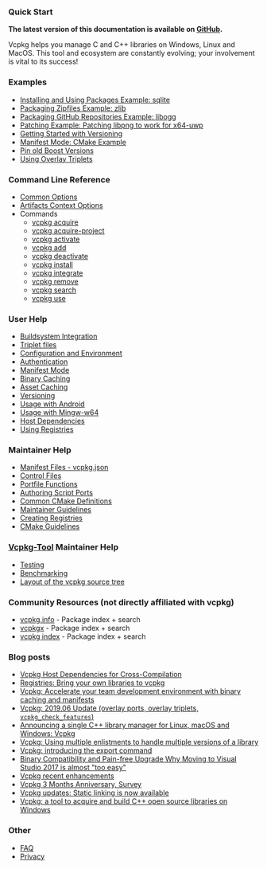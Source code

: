 ### Quick Start

**The latest version of this documentation is available on [GitHub](https://github.com/Microsoft/vcpkg/tree/master/docs/README.md).**

Vcpkg helps you manage C and C++ libraries on Windows, Linux and MacOS. This tool and ecosystem are constantly evolving; your involvement is vital to its success!

### Examples

- [Installing and Using Packages Example: sqlite](examples/installing-and-using-packages.md)
- [Packaging Zipfiles Example: zlib](examples/packaging-zipfiles.md)
- [Packaging GitHub Repositories Example: libogg](examples/packaging-github-repos.md)
- [Patching Example: Patching libpng to work for x64-uwp](examples/patching.md)
- [Getting Started with Versioning](examples/versioning.getting-started.md)
- [Manifest Mode: CMake Example](examples/manifest-mode-cmake.md)
- [Pin old Boost Versions](examples/modify-baseline-to-pin-old-boost.md)
- [Using Overlay Triplets](examples/overlay-triplets-linux-dynamic.md)

### Command Line Reference

- [Common Options](commands/common-options.md)
- [Artifacts Context Options](commands/artifacts-context-options.md)
- Commands
  - [vcpkg acquire](commands/acquire.md)
  - [vcpkg acquire-project](commands/acquire-project.md)
  - [vcpkg activate](commands/activate.md)
  - [vcpkg add](commands/add.md)
  - [vcpkg deactivate](commands/deactivate.md)
  - [vcpkg install](commands/install.md)
  - [vcpkg integrate](commands/integrate.md)
  - [vcpkg remove](commands/remove.md)
  - [vcpkg search](commands/search.md)
  - [vcpkg use](commands/use.md)

### User Help

- [Buildsystem Integration](users/buildsystems/integration.md)
- [Triplet files](users/triplets.md)
- [Configuration and Environment](users/config-environment.md)
- [Authentication](users/authentication.md)
- [Manifest Mode](users/manifests.md)
- [Binary Caching](users/binarycaching.md)
- [Asset Caching](users/assetcaching.md)
- [Versioning](users/versioning.md)
- [Usage with Android](users/android.md)
- [Usage with Mingw-w64](users/mingw.md)
- [Host Dependencies](users/host-dependencies.md)
- [Using Registries](users/registries.md)

### Maintainer Help

- [Manifest Files - vcpkg.json](maintainers/manifest-files.md)
- [Control Files](maintainers/control-files.md)
- [Portfile Functions](maintainers/portfile-functions.md)
- [Authoring Script Ports](maintainers/authoring-script-ports.md)
- [Common CMake Definitions](maintainers/vcpkg_common_definitions.md)
- [Maintainer Guidelines](maintainers/maintainer-guide.md)
- [Creating Registries](maintainers/registries.md)
- [CMake Guidelines](maintainers/cmake-guidelines.md)

### [Vcpkg-Tool](https://github.com/microsoft/vcpkg-tool) Maintainer Help

- [Testing](https://github.com/microsoft/vcpkg-tool/tree/main/docs/testing.md)
- [Benchmarking](https://github.com/microsoft/vcpkg-tool/tree/main/docs/benchmarking.md)
- [Layout of the vcpkg source tree](https://github.com/microsoft/vcpkg-tool/tree/main/docs/layout.md)

### Community Resources (not directly affiliated with vcpkg)

- [vcpkg.info](https://vcpkg.info/) - Package index + search
- [vcpkgx](https://vcpkgx.com/) - Package index + search
- [vcpkg index](https://vcpkg.dev/) - Package index + search

### Blog posts

- [Vcpkg Host Dependencies for Cross-Compilation](https://devblogs.microsoft.com/cppblog/vcpkg-host-dependencies/)
- [Registries: Bring your own libraries to vcpkg](https://devblogs.microsoft.com/cppblog/registries-bring-your-own-libraries-to-vcpkg/)
- [Vcpkg: Accelerate your team development environment with binary caching and manifests](https://devblogs.microsoft.com/cppblog/vcpkg-accelerate-your-team-development-environment-with-binary-caching-and-manifests/)
- [Vcpkg: 2019.06 Update (overlay ports, overlay triplets, `vcpkg_check_features`)](https://devblogs.microsoft.com/cppblog/vcpkg-2019-06-update/)
- [Announcing a single C++ library manager for Linux, macOS and Windows: Vcpkg](https://blogs.msdn.microsoft.com/vcblog/2018/04/24/announcing-a-single-c-library-manager-for-linux-macos-and-windows-vcpkg/)
- [Vcpkg: Using multiple enlistments to handle multiple versions of a library](https://blogs.msdn.microsoft.com/vcblog/2017/10/23/vcpkg-using-multiple-enlistments/)
- [Vcpkg: introducing the export command](https://blogs.msdn.microsoft.com/vcblog/2017/05/03/vcpkg-introducing-export-command/)
- [Binary Compatibility and Pain-free Upgrade Why Moving to Visual Studio 2017 is almost "too easy"](https://blogs.msdn.microsoft.com/vcblog/2017/03/07/binary-compatibility-and-pain-free-upgrade-why-moving-to-visual-studio-2017-is-almost-too-easy/)
- [Vcpkg recent enhancements](https://blogs.msdn.microsoft.com/vcblog/2017/02/14/vcpkg-recent-enhancements/)
- [Vcpkg 3 Months Anniversary, Survey](https://blogs.msdn.microsoft.com/vcblog/2017/01/11/vcpkg-3-months-anniversary-survey/)
- [Vcpkg updates: Static linking is now available](https://blogs.msdn.microsoft.com/vcblog/2016/11/01/vcpkg-updates-static-linking-is-now-available/)
- [Vcpkg: a tool to acquire and build C++ open source libraries on Windows](https://blogs.msdn.microsoft.com/vcblog/2016/09/19/vcpkg-a-tool-to-acquire-and-build-c-open-source-libraries-on-windows/)

### Other

- [FAQ](about/faq.md)
- [Privacy](about/privacy.md)
